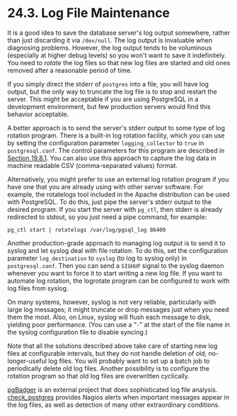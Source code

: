 # 24.3. Log File Maintenance

It is a good idea to save the database server's log output somewhere, rather than just discarding it via `/dev/null`. The log output is invaluable when diagnosing problems. However, the log output tends to be voluminous \(especially at higher debug levels\) so you won't want to save it indefinitely. You need to _rotate_ the log files so that new log files are started and old ones removed after a reasonable period of time.

If you simply direct the stderr of `postgres` into a file, you will have log output, but the only way to truncate the log file is to stop and restart the server. This might be acceptable if you are using PostgreSQL in a development environment, but few production servers would find this behavior acceptable.

A better approach is to send the server's stderr output to some type of log rotation program. There is a built-in log rotation facility, which you can use by setting the configuration parameter `logging_collector` to `true` in `postgresql.conf`. The control parameters for this program are described in [Section 19.8.1](https://www.postgresql.org/docs/10/static/runtime-config-logging.html#RUNTIME-CONFIG-LOGGING-WHERE). You can also use this approach to capture the log data in machine readable CSV \(comma-separated values\) format.

Alternatively, you might prefer to use an external log rotation program if you have one that you are already using with other server software. For example, the rotatelogs tool included in the Apache distribution can be used with PostgreSQL. To do this, just pipe the server's stderr output to the desired program. If you start the server with `pg_ctl`, then stderr is already redirected to stdout, so you just need a pipe command, for example:

```text
pg_ctl start | rotatelogs /var/log/pgsql_log 86400
```

Another production-grade approach to managing log output is to send it to syslog and let syslog deal with file rotation. To do this, set the configuration parameter `log_destination` to `syslog` \(to log to syslog only\) in `postgresql.conf`. Then you can send a `SIGHUP` signal to the syslog daemon whenever you want to force it to start writing a new log file. If you want to automate log rotation, the logrotate program can be configured to work with log files from syslog.

On many systems, however, syslog is not very reliable, particularly with large log messages; it might truncate or drop messages just when you need them the most. Also, on Linux, syslog will flush each message to disk, yielding poor performance. \(You can use a “`-`” at the start of the file name in the syslog configuration file to disable syncing.\)

Note that all the solutions described above take care of starting new log files at configurable intervals, but they do not handle deletion of old, no-longer-useful log files. You will probably want to set up a batch job to periodically delete old log files. Another possibility is to configure the rotation program so that old log files are overwritten cyclically.

[pgBadger](http://dalibo.github.io/pgbadger/) is an external project that does sophisticated log file analysis. [check\_postgres](https://bucardo.org/check_postgres/) provides Nagios alerts when important messages appear in the log files, as well as detection of many other extraordinary conditions.

